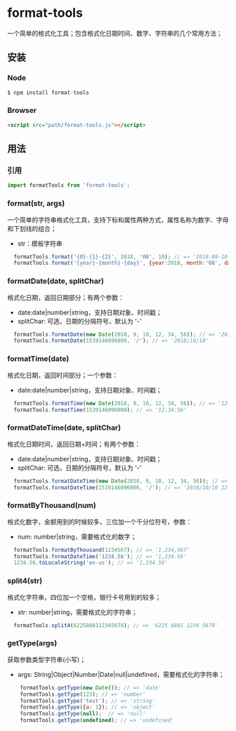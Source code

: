 # format-tools
一个简单的格式化工具；包含格式化日期时间、数字、字符串的几个常用方法；

## 安装
### Node
```js   
$ npm install format-tools
```
### Browser
```html
<script src="path/format-tools.js"></script>
```

## 用法
### 引用
```js
import formatTools from 'format-tools';
```

### format(str, args)
一个简单的字符串格式化工具，支持下标和属性两种方式，属性名称为数字、字母和下划线的组合；
- str：模板字符串
```js
  formatTools.format('{0}-{1}-{2}', 2018, '08', 10); // => '2018-08-10'
  formatTools.format('{year}-{month}-{day}', {year:2018, month:'08', day: 10}); // => '2018-08-10'
```

### formatDate(date, splitChar)
格式化日期，返回日期部分；有两个参数：
- date:date|number|string，支持日期对象、时间戳；
- splitChar: 可选，日期的分隔符号，默认为 '-'
```js
  formatTools.formatDate(new Date(2018, 9, 10, 12, 34, 56)); // => '2018-10-10'
  formatTools.formatDate(1539146096000, '/'); // => '2018/10/10'
```

### formatTime(date)
格式化日期，返回时间部分；一个参数：
- date:date|number|string，支持日期对象、时间戳；
```js
  formatTools.formatTime(new Date(2018, 9, 10, 12, 34, 56)); // => '12:34:56'
  formatTools.formatTime(1539146096000); // => '12:34:56'
```

### formatDateTime(date, splitChar)
格式化日期时间，返回日期+时间；有两个参数：
- date:date|number|string，支持日期对象、时间戳；
- splitChar: 可选，日期的分隔符号，默认为 '-'
```js
  formatTools.formatDateTime(new Date(2018, 9, 10, 12, 34, 56)); // => '2018-10-10 12:34:56'
  formatTools.formatDateTime(1539146096000, '/'); // => '2018/10/10 12:34:56'
```

### formatByThousand(num)
格式化数字，金额用到的时候较多，三位加一个千分位符号，参数：
- num: number|string，需要格式化的数字；
```js
  formatTools.formatByThousand(1234567); // => '1,234,567'
  formatTools.formatDateTime('1234.56'); // => '1,234.56'
  1234.56.toLocaleString('en-us'); // => '1,234.56'
```

### split4(str)
格式化字符串，四位加一个空格，银行卡号用到的较多；
- str: number|string，需要格式化的字符串；
```js
  formatTools.split4(6225880112345678); // => '6225 8801 1234 5678'
```

### getType(args)
获取参数类型字符串(小写)；
- args: String|Object|Number|Date|null|undefined，需要格式化的字符串；
```js            
    formatTools.getType(new Date()); // => 'date'
    formatTools.getType(123); // => 'number'
    formatTools.getType('test'); // => 'string'
    formatTools.getType({a: 1}); // => 'object'
    formatTools.getType(null);  // => 'null'
    formatTools.getType(undefined); // => 'undefined'
```

